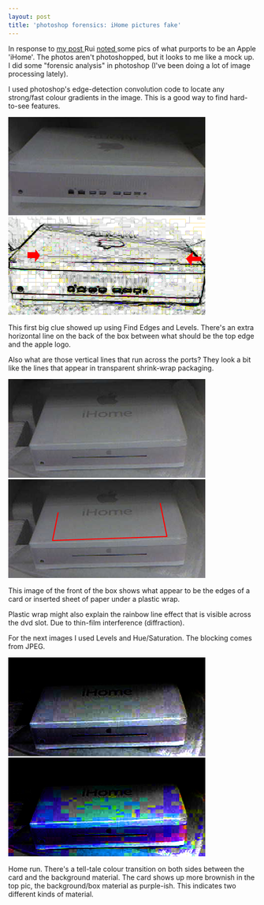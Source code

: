 ```yaml
---
layout: post
title: 'photoshop forensics: iHome pictures fake'
---
```



In response to <a href="/weblog/2005/01/07">my post </a>Rui <a href="http://the.taoofmac.com/space/blog/2005-01-07.23%3A48">noted </a>some pics of what purports to be an Apple 'iHome'. The photos aren't photoshopped, but it looks to me like a mock up. I did some "forensic analysis" in photoshop (I've been doing a lot of image processing lately). 

I used photoshop's edge-detection convolution code to locate any strong/fast colour gradients in the image. This is a good way to find hard-to-see features.<div class="floating_left"><img src="/weblog/images/2005/ihome-3a.png" alt="ihome" /><br /><img src="/weblog/images/2005/ihome-3b.png" alt="ihome" /></div>

This first big clue showed up using Find Edges and Levels. There's an extra horizontal line on the back of the box between what should be the top edge and the apple logo. 

Also what are those vertical lines that run across the ports? They look a bit like the lines that appear in transparent shrink-wrap packaging.<div style="clear: both;"></div><div class="floating_left"><img src="/weblog/images/2005/ihome-1a.png" alt="ihome" /><br /><img src="/weblog/images/2005/ihome-1b.png" alt="ihome" /></div>

This image of the front of the box shows what appear to be the edges of a card or inserted sheet of paper under a plastic wrap. 

Plastic wrap might also explain the rainbow line effect that is visible across the dvd slot. Due to thin-film interference (diffraction). 

For the next images I used Levels and Hue/Saturation. The blocking comes from JPEG.<div style="clear: both;"></div><div class="floating_left"><img src="/weblog/images/2005/ihome-1c.png" alt="ihome" /><br /><img src="/weblog/images/2005/ihome-1d.png" alt="ihome" /></div>

Home run. There's a tell-tale colour transition on both sides between the card and the background material. The card shows up more brownish in the top pic, the background/box material as purple-ish. This indicates two different kinds of material.<div style="clear: both;"></div>
